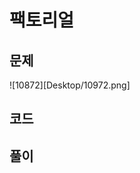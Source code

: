 팩토리얼
==========================================================
문제
----------------------------------------------------------
![10872][Desktop/10972.png]

코드
----------------------------------------------------------

풀이
----------------------------------------------------------

